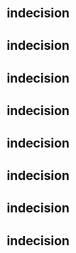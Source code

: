 # indecision
# indecision
# indecision
# indecision
# indecision
# indecision
# indecision
# indecision
